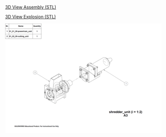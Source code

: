 [3D View Assembly (STL)](01_00_00-shredder_unit.STL)

[3D View Explosion (STL)](01_00_00-shredder_unit(explosion).STL)

![here](../../exploded_views/01_00_00-shredder_unit(explosion).png)
